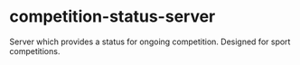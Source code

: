 # competition-status-server
Server which provides a status for ongoing competition. Designed for sport competitions.
